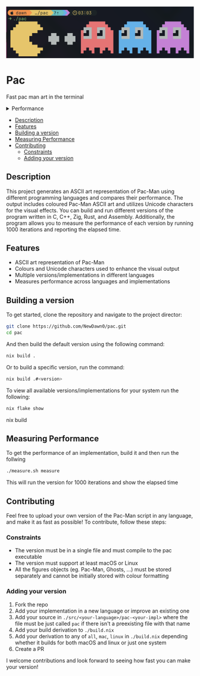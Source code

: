 ![pac](./.github/pac.png)

# Pac

Fast pac man art in the terminal

<details>
<summary>Performance</summary>

![performance](./.github/perf.png)

</details>

<!-- vim-markdown-toc GFM -->

* [Description](#description)
* [Features](#features)
* [Building a version](#building-a-version)
* [Measuring Performance](#measuring-performance)
* [Contributing](#contributing)
    * [Constraints](#constraints)
    * [Adding your version](#adding-your-version)

<!-- vim-markdown-toc -->

## Description

This project generates an ASCII art representation of Pac-Man using different programming languages and compares their performance. The output includes coloured Pac-Man ASCII art and utilizes Unicode characters for the visual effects. You can build and run different versions of the program written in C, C++, Zig, Rust, and Assembly. Additionally, the program allows you to measure the performance of each version by running 1000 iterations and reporting the elapsed time.

## Features

- ASCII art representation of Pac-Man
- Colours and Unicode characters used to enhance the visual output
- Multiple versions/implementations in different languages
- Measures performance across languages and implementations

## Building a version

To get started, clone the repository and navigate to the project director:

```bash
git clone https://github.com/NewDawn0/pac.git
cd pac
```

And then build the default version using the following command:

```bash
nix build .
```

Or to build a specific version, run the command:

```bash
nix build .#<version>
```

To view all available versions/implementations for your system run the following:

```bash
nix flake show
```

nix build

## Measuring Performance

To get the performance of an implementation, build it and then run the follwing

```bash
./measure.sh measure
```

This will run the version for 1000 iterations and show the elapsed time

## Contributing

Feel free to upload your own version of the Pac-Man script in any language, and make it as fast as possible! To contribute, follow these steps:

### Constraints

- The version must be in a single file and must compile to the pac executable
- The version must support at least macOS or Linux
- All the figures objects (eg. Pac-Man, Ghosts, ...) must be stored separately and cannot be initially stored with colour formatting

### Adding your version

1. Fork the repo
2. Add your implementation in a new language or improve an existing one
3. Add your source in `./src/<your-language>/pac-<your-impl>` where the file must be just called `pac` if there isn't a preexisting file with that name
4. Add your build derivation to `./build.nix`
5. Add your derivation to any of `all`, `mac`, `linux` in `./build.nix` depending whether it builds for both macOS and linux or just one system
6. Create a PR

I welcome contributions and look forward to seeing how fast you can make your version!
